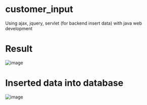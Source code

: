 # customer_input
Using ajax, jquery, servlet (for backend insert data) with java web development

# Result
![image](https://user-images.githubusercontent.com/86130182/214239254-8ca9897c-975e-49bc-89bc-f69e2b33e7ae.png)



# Inserted data into database
![image](https://user-images.githubusercontent.com/86130182/214239396-9b5dd2c4-680e-45b0-a072-bbc6543274cc.png)
